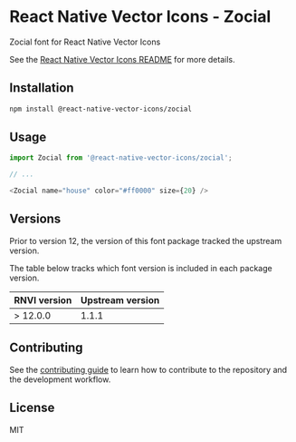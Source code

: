 # React Native Vector Icons - Zocial

Zocial font for React Native Vector Icons

See the [React Native Vector Icons README](../../README.md) for more details.

## Installation

```sh
npm install @react-native-vector-icons/zocial
```

## Usage

```js
import Zocial from '@react-native-vector-icons/zocial';

// ...

<Zocial name="house" color="#ff0000" size={20} />
```


## Versions

Prior to version 12, the version of this font package tracked the upstream version.

The table below tracks which font version is included in each package version.

| RNVI version | Upstream version |
| ------------ | ---------------- |
| &gt; 12.0.0 | 1.1.1 |

## Contributing

See the [contributing guide](../../CONTRIBUTING.md) to learn how to contribute to the repository and the development workflow.

## License

MIT
